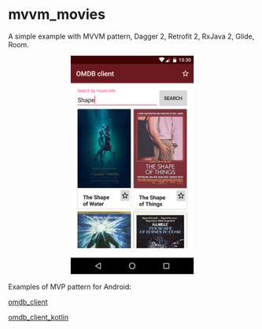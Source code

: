 # mvvm_movies
A simple example with MVVM pattern, Dagger 2, Retrofit 2, RxJava 2, Glide, Room.
<p align="center">
  <img src="https://raw.githubusercontent.com/AndyPunch/mvvm_movies/master/app/screenshots/1.png" width="250">
</p>
  
 Examples of MVP pattern for Android: 

[omdb_client](https://github.com/AndyPunch/omdb_client)

[omdb_client_kotlin](https://github.com/AndyPunch/omdb_client_kotlin)

  
  

